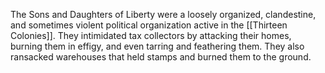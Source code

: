 The Sons and Daughters of Liberty were a loosely organized, clandestine, and sometimes violent political organization active in the [[Thirteen Colonies]]. They intimidated tax collectors by attacking their homes, burning them in effigy, and even tarring and feathering them. They also ransacked warehouses that held stamps and burned them to the ground.